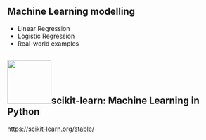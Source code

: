 ## Machine Learning modelling
- Linear Regression
- Logistic Regression
- Real-world examples

## <img height=100 src="https://avatars.githubusercontent.com/u/17349883?s=200&v=4">scikit-learn: Machine Learning in Python
https://scikit-learn.org/stable/
